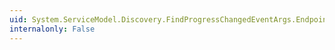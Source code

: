 ```yaml
---
uid: System.ServiceModel.Discovery.FindProgressChangedEventArgs.EndpointDiscoveryMetadata
internalonly: False
---
```

